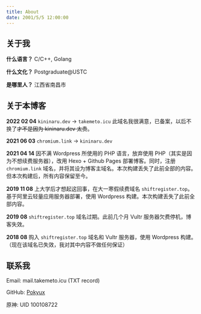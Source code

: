 ```yaml
---
title: About
date: 2001/5/5 12:00:00
---
```

## 关于我

**什么语言？** C/C++, Golang

**什么文化？** Postgraduate@USTC

**是哪里人？** 江西省南昌市

## 关于本博客

**2022 02 04** `kininaru.dev` -> `takemeto.icu` 此域名我很满意，已备案，以后不换了~~才不是因为 kininaru.dev 太贵~~。

**2021 06 03** `chromium.link` -> `kininaru.dev`

**2021 04 14** 因不满 Wordpress 所使用的 PHP 语言，放弃使用 PHP（其实是因为不想续费服务器），改用 Hexo + Github Pages 部署博客。同时，注册 `chromium.link` 域名，并将其设为博客主域名。本次构建丢失了此前全部的内容。但本次构建后，所有内容保留至今。

**2019 11 08** 上大学后才想起这回事，在大一寒假续费域名 `shiftregister.top`。基于阿里云轻量应用服务器部署，使用 Wordpress 构建。本次构建丢失了此前全部内容。

**2019 08** `shiftregister.top` 域名过期。此前几个月 Vultr 服务器欠费停机，博客失效。

**2018 08** 购入 `shiftregister.top` 域名和 Vultr 服务器，使用 Wordpress 构建。（现在该域名已失效，我对其中内容不做任何保证）

## 联系我

Email: mail.takemeto.icu (TXT record)

GitHub: [Pokyux](https://github.com/pokyux)

原神: UID 100108722
